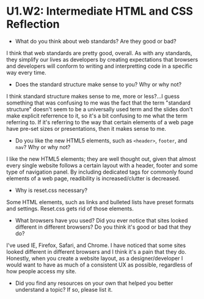 # U1.W2: Intermediate HTML and CSS Reflection

* What do you think about web standards? Are they good or bad?

I think that web standards are pretty good, overall. As with any standards, they simplify our lives as developers by creating expectations that browsers and developers will conform to writing and interpretting code in a specific way every time.

* Does the standard structure make sense to you? Why or why not?

I think standard structure makes sense to me, more or less?...I guess something that was confusing to me was the fact that the term "standard structure" doesn't seem to be a universally used term and the slides don't make explicit referrence to it, so it's a bit confusing to me what the term referring to. If it's referring to the way that certain elements of a web page have pre-set sizes or presentations, then it makes sense to me. 

* Do you like the new HTML5 elements, such as `<header>`, `footer`, and `nav`? Why or why not?

I like the new HTML5 elements; they are well thought out, given that almost every single website follows a certain layout with a header, footer and some type of navigation panel. By including dedicated tags for commonly found elements of a web page, readibility is increased/clutter is decreased.
* Why is reset.css necessary? 

Some HTML elements, such as links and bulleted lists have preset formats and settings. Reset.css gets rid of those elements.
* What browsers have you used? Did you ever notice that sites looked different in different browsers? Do you think it's good or bad that they do?

I've used IE, Firefox, Safari, and Chrome. I have noticed that some sites looked different in different browsers and I think it's a pain that they do. Honestly, when you create a website layout, as a designer/developer I would want to have as much of a consistent UX as possible, regardless of how people access my site.

* Did you find any resources on your own that helped you better understand a topic? If so, please list it.